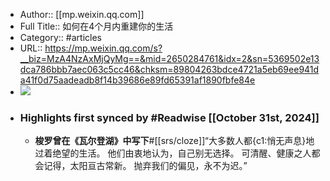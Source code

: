 - Author:: [[mp.weixin.qq.com]]
- Full Title:: 如何在4个月内重建你的生活
- Category:: #articles
- URL:: https://mp.weixin.qq.com/s?__biz=MzA4NzAxMjQyMg==&mid=2650284761&idx=2&sn=5369502e13dca786bbb7aec063c5cc46&chksm=89804263bdce4721a5eb69ee941da41f0d75aadeadb8f14b39686e89fd65391af1890fbfe84e
- ![](https://readwise-assets.s3.amazonaws.com/static/images/article3.5c705a01b476.png)
- ### Highlights first synced by #Readwise [[October 31st, 2024]] 
    -  **梭罗曾在《瓦尔登湖》中写下**#[[srs/cloze]]“大多数人都{c1:悄无声息}地过着绝望的生活。
      他们由衷地认为，自己别无选择。
      可清醒、健康之人都会记得，太阳亘古常新。
      抛弃我们的偏见，永不为迟。”
